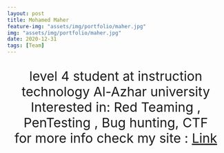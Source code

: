 ```yaml
---
layout: post
title: Mohamed Maher
feature-img: "assets/img/portfolio/maher.jpg"
img: "assets/img/portfolio/maher.jpg"
date: 2020-12-31
tags: [Team]
---
```

<p style ="text-align: center; font-size: 30px">
  level 4 student at instruction technology Al-Azhar university <br>
  Interested in: Red Teaming , PenTesting , Bug hunting, CTF <br>
  for more info check my site  : <a href="http://www.0xmaher.com">Link</a>
 </p>
